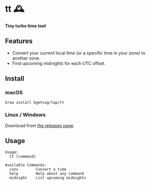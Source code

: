 # tt 🕰

**Tiny turbo time tool**

## Features

* Convert your current local time (or a specific time in your zone) to
  another zone.
* Find upcoming midnights for each UTC offset.

## Install

### macOS

`brew install bgetsug/tap/tt`

### Linux / Windows

Download from
[the releases page](https://github.com/bgetsug/tt/releases).

## Usage

```
Usage:
  tt [command]

Available Commands:
  conv        Convert a time
  help        Help about any command
  midnight    List upcoming midnights
```
